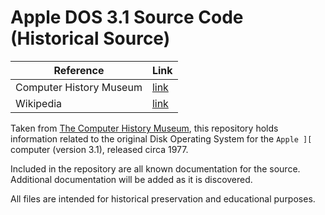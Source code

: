 # Apple DOS 3.1 Source Code (Historical Source)

| Reference      | Link         |
|----------------|--------------|
| Computer History Museum | [link](https://computerhistory.org/blog/apple-ii-dos-source-code) |
| Wikipedia      | [link](https://en.wikipedia.org/wiki/Apple_DOS) |

Taken from [The Computer History Museum](https://computerhistory.org), this repository holds information related to the original Disk Operating System for the `Apple ][` computer (version 3.1), released circa 1977.

Included in the repository are all known documentation for the source. Additional documentation will be added as it is discovered.

All files are intended for historical preservation and educational purposes.

